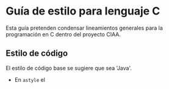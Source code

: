 # Guía de estilo para lenguaje C
Esta guía pretenden condensar lineamientos generales para la programación en C dentro del proyecto CIAA.
## Estilo de código
El estilo de código base se sugiere que sea 'Java'.
 - En `astyle` el 
<!--stackedit_data:
eyJoaXN0b3J5IjpbLTM3NDM1NjcyM119
-->